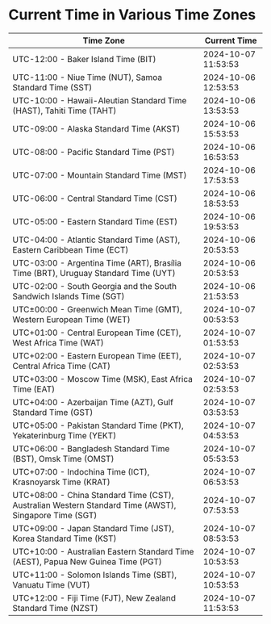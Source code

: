 # Current Time in Various Time Zones

| Time Zone | Current Time |
|-----------|--------------|
| UTC-12:00 - Baker Island Time (BIT) | 2024-10-07 11:53:53 |
| UTC-11:00 - Niue Time (NUT), Samoa Standard Time (SST) | 2024-10-06 12:53:53 |
| UTC-10:00 - Hawaii-Aleutian Standard Time (HAST), Tahiti Time (TAHT) | 2024-10-06 13:53:53 |
| UTC-09:00 - Alaska Standard Time (AKST) | 2024-10-06 15:53:53 |
| UTC-08:00 - Pacific Standard Time (PST) | 2024-10-06 16:53:53 |
| UTC-07:00 - Mountain Standard Time (MST) | 2024-10-06 17:53:53 |
| UTC-06:00 - Central Standard Time (CST) | 2024-10-06 18:53:53 |
| UTC-05:00 - Eastern Standard Time (EST) | 2024-10-06 19:53:53 |
| UTC-04:00 - Atlantic Standard Time (AST), Eastern Caribbean Time (ECT) | 2024-10-06 20:53:53 |
| UTC-03:00 - Argentina Time (ART), Brasília Time (BRT), Uruguay Standard Time (UYT) | 2024-10-06 20:53:53 |
| UTC-02:00 - South Georgia and the South Sandwich Islands Time (SGT) | 2024-10-06 21:53:53 |
| UTC±00:00 - Greenwich Mean Time (GMT), Western European Time (WET) | 2024-10-07 00:53:53 |
| UTC+01:00 - Central European Time (CET), West Africa Time (WAT) | 2024-10-07 01:53:53 |
| UTC+02:00 - Eastern European Time (EET), Central Africa Time (CAT) | 2024-10-07 02:53:53 |
| UTC+03:00 - Moscow Time (MSK), East Africa Time (EAT) | 2024-10-07 02:53:53 |
| UTC+04:00 - Azerbaijan Time (AZT), Gulf Standard Time (GST) | 2024-10-07 03:53:53 |
| UTC+05:00 - Pakistan Standard Time (PKT), Yekaterinburg Time (YEKT) | 2024-10-07 04:53:53 |
| UTC+06:00 - Bangladesh Standard Time (BST), Omsk Time (OMST) | 2024-10-07 05:53:53 |
| UTC+07:00 - Indochina Time (ICT), Krasnoyarsk Time (KRAT) | 2024-10-07 06:53:53 |
| UTC+08:00 - China Standard Time (CST), Australian Western Standard Time (AWST), Singapore Time (SGT) | 2024-10-07 07:53:53 |
| UTC+09:00 - Japan Standard Time (JST), Korea Standard Time (KST) | 2024-10-07 08:53:53 |
| UTC+10:00 - Australian Eastern Standard Time (AEST), Papua New Guinea Time (PGT) | 2024-10-07 10:53:53 |
| UTC+11:00 - Solomon Islands Time (SBT), Vanuatu Time (VUT) | 2024-10-07 10:53:53 |
| UTC+12:00 - Fiji Time (FJT), New Zealand Standard Time (NZST) | 2024-10-07 11:53:53 |
